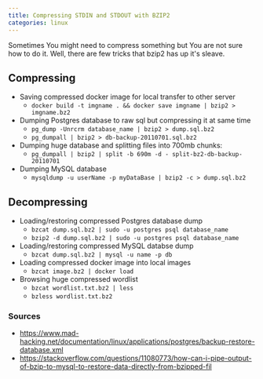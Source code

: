```yaml
---
title: Compressing STDIN and STDOUT with BZIP2
categories: linux
---
```


Sometimes You might need to compress something but You are not sure how to do it. Well, there are few tricks that bzip2 has up it's sleave.

## Compressing
 * Saving compressed docker image for local transfer to other server
    * `docker build -t imgname . && docker save imgname | bzip2 > imgname.bz2`
 * Dumping Postgres database to raw sql but compressing it at same time
    * `pg_dump -Unrcrm database_name | bzip2 > dump.sql.bz2`
    * `pg_dumpall | bzip2 > db-backup-20110701.sql.bz2`
 * Dumping huge database and splitting files into 700mb chunks:
    * `pg_dumpall | bzip2 | split -b 690m -d - split-bz2-db-backup-20110701`
 * Dumping MySQL database
    * `mysqldump -u userName -p myDataBase | bzip2 -c > dump.sql.bz2`

## Decompressing
 * Loading/restoring compressed Postgres database dump
    * `bzcat dump.sql.bz2 | sudo -u postgres psql database_name`
    * `bzip2 -d dump.sql.bz2 | sudo -u postgres psql database_name`
 * Loading/restoring compressed MySQL databse dump
    * `bzcat dump.sql.bz2 | mysql -u name -p db`
 * Loading compressed docker image into local images
    * `bzcat image.bz2 | docker load`
 * Browsing huge compressed wordlist
    * `bzcat wordlist.txt.bz2 | less`
    * `bzless wordlist.txt.bz2`  


### Sources
 * <https://www.mad-hacking.net/documentation/linux/applications/postgres/backup-restore-database.xml>
 * <https://stackoverflow.com/questions/11080773/how-can-i-pipe-output-of-bzip-to-mysql-to-restore-data-directly-from-bzipped-fil>